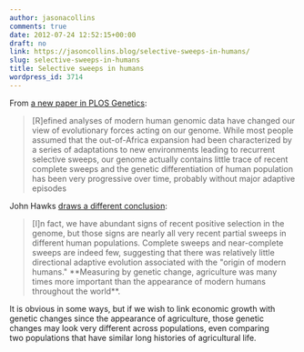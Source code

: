 ```yaml
---
author: jasonacollins
comments: true
date: 2012-07-24 12:52:15+00:00
draft: no
link: https://jasoncollins.blog/selective-sweeps-in-humans/
slug: selective-sweeps-in-humans
title: Selective sweeps in humans
wordpress_id: 3714
---
```


From [a new paper in PLOS Genetics](http://www.plosgenetics.org/article/info%3Adoi%2F10.1371%2Fjournal.pgen.1002837):


<blockquote>[R]efined analyses of modern human genomic data have changed our view of evolutionary forces acting on our genome. While most people assumed that the out-of-Africa expansion had been characterized by a series of adaptations to new environments leading to recurrent selective sweeps, our genome actually contains little trace of recent complete sweeps and the genetic differentiation of human population has been very progressive over time, probably without major adaptive episodes</blockquote>


John Hawks [draws a different conclusion](http://johnhawks.net/weblog/reviews/neandertals/neandertal_dna/alves-2012-selection-admixture.html):


<blockquote>[I]n fact, we have abundant signs of recent positive selection in the genome, but those signs are nearly all very recent partial sweeps in different human populations. Complete sweeps and near-complete sweeps are indeed few, suggesting that there was relatively little directional adaptive evolution associated with the "origin of modern humans." **Measuring by genetic change, agriculture was many times more important than the appearance of modern humans throughout the world**.</blockquote>


It is obvious in some ways, but if we wish to link economic growth with genetic changes since the appearance of agriculture, those genetic changes may look very different across populations, even comparing two populations that have similar long histories of agricultural life.
